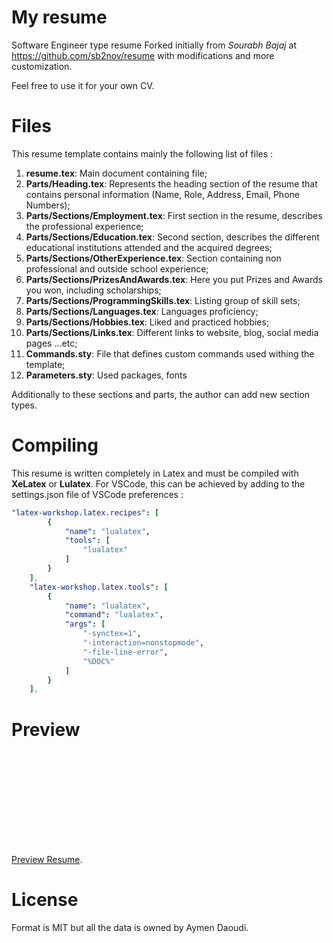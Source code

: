 # My resume

Software Engineer type resume Forked initially from *Sourabh Bajaj* at https://github.com/sb2nov/resume with modifications and more customization.

Feel free to use it for your own CV.

# Files

This resume template contains mainly the following list of files :

 1. **resume.tex**: Main document containing file;
 2. **Parts/Heading.tex**: Represents the heading section of the resume that contains personal information (Name, Role, Address, Email, Phone Numbers);
 3. **Parts/Sections/Employment.tex**: First section in the resume, describes the professional experience;
 4. **Parts/Sections/Education.tex**: Second section, describes the different educational institutions attended and the acquired degrees;
 5. **Parts/Sections/OtherExperience.tex**: Section containing non professional and outside school experience;
 6. **Parts/Sections/PrizesAndAwards.tex**: Here you put Prizes and Awards you won, including scholarships;
 7. **Parts/Sections/ProgrammingSkills.tex**: Listing group of skill sets;
 8. **Parts/Sections/Languages.tex**: Languages proficiency;  
 9. **Parts/Sections/Hobbies.tex**: Liked and practiced hobbies;
 10. **Parts/Sections/Links.tex**: Different links to website, blog, social media pages ...etc;
 11. **Commands.sty**: File that defines custom commands used withing the template;
 12. **Parameters.sty**: Used packages, fonts  

Additionally to these sections and parts, the author can add new section types.

# Compiling
This resume is written completely in Latex and must be compiled with **XeLatex** or **Lulatex**.
For VSCode, this can be achieved by adding to the settings.json file of VSCode preferences :
```yaml
"latex-workshop.latex.recipes": [
        {
            "name": "lualatex",
            "tools": [
                "lualatex"
            ]
        }
    ],
    "latex-workshop.latex.tools": [
        {
            "name": "lualatex",
            "command": "lualatex",
            "args": [
                "-synctex=1",
                "-interaction=nonstopmode",
                "-file-line-error",
                "%DOC%"
            ]
        }
    ],
```
# Preview 

<object data="https://github.com/AymenDaoudi/Resume/blob/master/resume.pdf" type="application/pdf" width="700px" height="700px">
    <embed src="https://github.com/AymenDaoudi/Resume/blob/master/resume.pdf">
        <p><a href="https://github.com/AymenDaoudi/Resume/blob/master/resume.pdf">Preview Resume</a>.</p>
    </embed>
</object>

# License

Format is MIT but all the data is owned by Aymen Daoudi.
